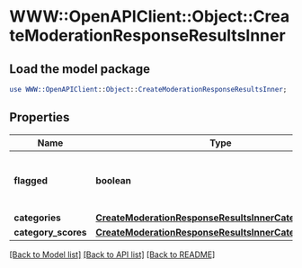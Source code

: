 # WWW::OpenAPIClient::Object::CreateModerationResponseResultsInner

## Load the model package
```perl
use WWW::OpenAPIClient::Object::CreateModerationResponseResultsInner;
```

## Properties
Name | Type | Description | Notes
------------ | ------------- | ------------- | -------------
**flagged** | **boolean** | Whether any of the below categories are flagged. | 
**categories** | [**CreateModerationResponseResultsInnerCategories**](CreateModerationResponseResultsInnerCategories.md) |  | 
**category_scores** | [**CreateModerationResponseResultsInnerCategoryScores**](CreateModerationResponseResultsInnerCategoryScores.md) |  | 

[[Back to Model list]](../README.md#documentation-for-models) [[Back to API list]](../README.md#documentation-for-api-endpoints) [[Back to README]](../README.md)


